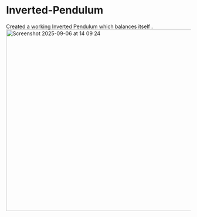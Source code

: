 # Inverted-Pendulum
Created a working Inverted Pendulum which balances itself .
<img width="1112" height="495" alt="Screenshot 2025-09-06 at 14 09 24" src="https://github.com/user-attachments/assets/096c9f9e-cfb4-47d9-9b8e-317882a77c55" />
